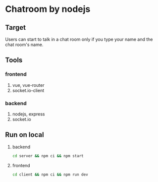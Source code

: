 # Chatroom by nodejs

## Target

Users can start to talk in a chat room only if you type your name and the chat room's name.

## Tools

### frontend
1. vue, vue-router
2. socket.io-client

### backend
1. nodejs, express
2. socket.io

## Run on local

1.  backend
    ```sh
    cd server && npm ci && npm start
    ```
2. frontend
    ```sh
    cd client && npm ci && npm run dev
    ```